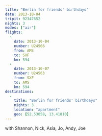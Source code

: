 ```yaml
---
title: "Berlin for friends' birthdays"
date: 2013-10-04
tripit: 92347652
nights: 3
modes: ["air"]
flights:
  -
    date: 2013-10-04
    number: U24566
    from: AMS
    to: SXF
    km: 594
  -
    date: 2013-10-07
    number: U24563
    from: SXF
    to: AMS
    km: 594
destinations:
  -
    title: "Berlin for friends' birthdays"
    nights: 3
    location: "apartment"
    geo: [52.53058, 13.41810]
---
```


with Shannon, Nick, Asia, Jo, Andy, Joe
